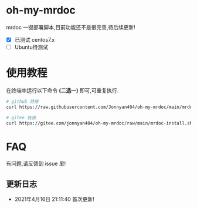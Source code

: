 # oh-my-mrdoc

mrdoc 一键部署脚本,目前功能还不是很完善,待后续更新!

- [x] 已测试 centos7.x
- [ ] Ubuntu待测试

# 使用教程

在终端中运行以下命令 **(二选一)** 即可,可重复执行.

```bash
# github 链接
curl https://raw.githubusercontent.com/Jonnyan404/oh-my-mrdoc/main/mrdoc-install.sh | bash

# gitee 链接
curl https://gitee.com/jonnyan404/oh-my-mrdoc/raw/main/mrdoc-install.sh | bash
```

# FAQ

有问题,请反馈到 issue 里!



## 更新日志

- 2021年4月16日 21:11:40 首次更新!
